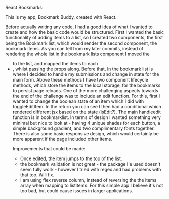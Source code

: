 React Bookmarks:

This is my app, Bookmark Buddy, created with React. 

Before actually writing any code, I had a good idea of what I wanted to create and how the basic code would be structured. First I wanted the basic functionality of adding items to a list, so I created two components, the first being the Bookmark list, which would render the second component, the bookmark items. As you can tell from my later commits, instead of rendering the whole list in the bookmark lists component I moved the <ul> to the list, and mapped the items to each <li>, whilst passing the props along. 
Before that, In the bookmark list is where I decided to handle my submissions and change in state for the main form. 
Above these methods I have two component lifecycle methods, which store the items to the local storage, for the bookmarks to persist page reloads.
One of the more challenging aspects towards the end of the challenge was to include an edit function. For this, first I wanted to change the boolean state of an item which I did with toggleEditItem. In the return you can see I then had a conditional which rendered different jsx based on the state (isEdit?). The main handleedit function is in bookmarklist. 
In terms of design I wanted something very minimal but nice to look at - having 4 unique shades for each button, a simple background gradient, and two complimentary fonts together. There is also some basic responsive design, which would certainly be more apparent if the page included other items. 

Improvements that could be made: 

- Once edited, the item jumps to the top of the list. 
- the bookmark validation is not great - the package I'e used doesn't seem fully work - however I tried with regex and had problems with that too. Will fix. 
- I am using flex reverse column, instead of reversing the the items array when mapping to listitems. For this simple app I believe it's not too bad, but could cause issues in larger applications. 



